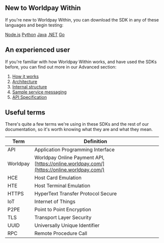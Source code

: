 ## New to Worldpay Within
If you're new to Worldpay Within, you can download the SDK in any of these languages and begin testing:
<div class="download">
  <a class="md-button" href="../nodejs/">Node.js</a>
  <a class="md-button" href="../python27/">Python</a>
  <a class="md-button" href="../java/">Java</a>
  <a class="md-button" href="../dotnet/">.NET</a>
  <a class="md-button" href="../getting-started-with-go/">Go</a>
</div>

## An experienced user
If you're familiar with how Worldpay Within works, and have used the SDKs before, you can find out more in our Advanced section:

1. [How it works](how-it-works)
2. [Architecture](architecture)
3. [Internal structure](internal-structure)
4. [Sample service messaging](sample-service-messaging)
5. [API Specification](api-spec)

## Useful terms
There's quite a few terms we're using in these SDKs and the rest of our documentation, so it's worth knowing what they are and what they mean.

|**Term**|**Definition**|
| ------------- | ------------- |
|API|Application Programming Interface|
|Worldpay|Worldpay Online Payment API, [https://online.worldpay.com/](https://online.worldpay.com/)|
|HCE|Host Card Emulation|
|HTE|Host Terminal Emulation|
|HTTPS|HyperText Transfer Protocol Secure|
|IoT|Internet of Things|
|P2PE|Point to Point Encryption|
|TLS|Transport Layer Security|
|UUID|Universally Unique Identifier|
|RPC|Remote Procedure Call|
